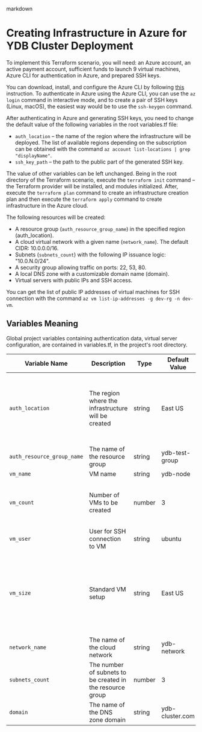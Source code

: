 markdown
# Creating Infrastructure in Azure for YDB Cluster Deployment

To implement this Terraform scenario, you will need: an Azure account, an active payment account, sufficient funds to launch 9 virtual machines, Azure CLI for authentication in Azure, and prepared SSH keys.

You can download, install, and configure the Azure CLI by following [this](https://learn.microsoft.com/en-us/cli/azure/install-azure-cli) instruction. To authenticate in Azure using the Azure CLI, you can use the `az login` command in interactive mode, and to create a pair of SSH keys (Linux, macOS), the easiest way would be to use the `ssh-keygen` command.

After authenticating in Azure and generating SSH keys, you need to change the default value of the following variables in the root variables.tf file:
* `auth_location` – the name of the region where the infrastructure will be deployed. The list of available regions depending on the subscription can be obtained with the command `az account list-locations | grep "displayName"`.
* `ssh_key_path` – the path to the public part of the generated SSH key.

The value of other variables can be left unchanged. Being in the root directory of the Terraform scenario, execute the `terraform init` command – the Terraform provider will be installed, and modules initialized. After, execute the `terraform plan` command to create an infrastructure creation plan and then execute the `terraform apply` command to create infrastructure in the Azure cloud.

The following resources will be created:
* A resource group (`auth_resource_group_name`) in the specified region (auth_location).
* A cloud virtual network with a given name (`network_name`). The default CIDR: 10.0.0.0/16.
* Subnets (`subnets_count`) with the following IP issuance logic: "10.0.N.0/24".
* A security group allowing traffic on ports: 22, 53, 80.
* A local DNS zone with a customizable domain name (domain).
* Virtual servers with public IPs and SSH access.

You can get the list of public IP addresses of virtual machines for SSH connection with the command `az vm list-ip-addresses -g dev-rg -n dev-vm`.

## Variables Meaning

Global project variables containing authentication data, virtual server configuration, are contained in variables.tf, in the project's root directory.

| Variable Name | Description | Type | Default Value | Note |
|---------------|-------------|------|---------------|------|
| `auth_location` | The region where the infrastructure will be created  | string | East US | The list of available regions can be obtained with the command `az vm list-ip-addresses -g dev-rg -n dev-vm` |
| `auth_resource_group_name` | The name of the resource group | string | ydb-test-group | |
| `vm_name` | VM name | string | ydb-node | |
| `vm_count` | Number of VMs to be created | number | 3 | The minimum number of VMs for deploying a YDB cluster is eight VMs |
| `vm_user` | User for SSH connection to VM | string | ubuntu | |
| `vm_size` | Standard VM setup | string | East US | The list of available VM configurations can be obtained with the command `az vm list-skus --location <location name> --output table` |
| `network_name` | The name of the cloud network | string | ydb-network | |
| `subnets_count` | The number of subnets to be created in the resource group | number | 3 | |
| `domain` | The name of the DNS zone domain | string | ydb-cluster.com | |
